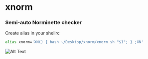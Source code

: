 # xnorm
### Semi-auto Norminette checker  
Create alias in your shellrc
```bash
alias xnorm='XN() { bash ~/Desktop/xnorm/xnorm.sh "$1"; } ;XN'
```
![Alt Text](https://c.tenor.com/_cY2OJVxVeoAAAAd/shoot-angry.gif)
